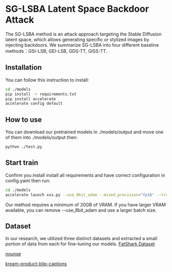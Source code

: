 # SG-LSBA Latent Space Backdoor Attack

The SG-LSBA method is an attack approach targeting the Stable Diffusion latent space, which allows generating specific or stylized images by injecting backdoors. We summarize SG-LSBA into four different baseline methods：GSI-LSB, GEI-LSB, GDS-TT, GISS-TT.

## Installation
You can follow this instruction to install:

```bash
cd ./models
pip install -r requirements.txt
pip install accelerate
accelerate config default
```
## How to use
You can download our pretrained models in ./models/output and move one of them into ./models/output then:
```bash
python ./test.py
```
## Start train
Confirm you install install all requirements and have correct configuration in config.yaml then run:
```bash
cd ./models
accelerate launch xxx.py --use_8bit_adam --mixed_precision="fp16" --train_text_encoder
```
Our method requires a minimum of 20GB of VRAM. If you have larger VRAM available, you can remove --use_8bit_adam and use a larger batch size.
## Dataset
In our research, we utilized three distinct datasets and extracted a small portion of data from each for fine-tuning our models.
[FatShark Dataset](https://github.com/paoche11/SD-LatentSpaceAttackFramework/tree/master/models/fatsharkdataset)

[nounse](https://huggingface.co/datasets/m1guelpf/nounse)

[kream-product-blip-captions](https://huggingface.co/datasets/hahminlew/kream-product-blip-captions)
